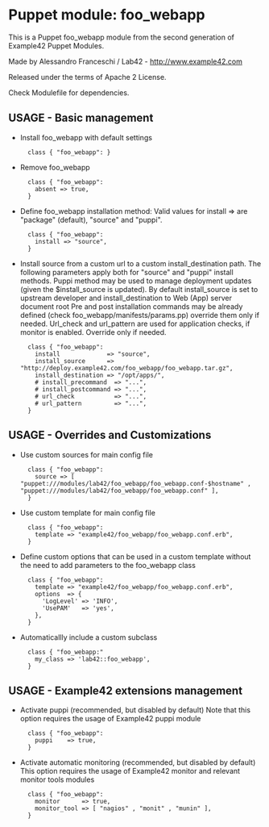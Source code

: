# Puppet module: foo_webapp

This is a Puppet foo_webapp module from the second generation of Example42 Puppet Modules.

Made by Alessandro Franceschi / Lab42 - http://www.example42.com

Released under the terms of Apache 2 License.

Check Modulefile for dependencies.


## USAGE - Basic management
* Install foo_webapp with default settings

        class { "foo_webapp": }

* Remove foo_webapp 

        class { "foo_webapp":
          absent => true,
        }

* Define foo_webapp installation method: Valid values for install => are "package" (default), "source" and "puppi".

        class { "foo_webapp":
          install => "source",
        }

* Install source from a custom url to a custom install_destination path.
  The following parameters apply both for "source" and "puppi" install methods.
  Puppi method may be used to manage deployment updates (given the $install_source is updated).
  By default install_source is set to upstream developer and install_destination to Web (App) server document root
  Pre and post installation commands may be already defined (check foo_webapp/manifests/params.pp) override them only if needed.
  Url_check and url_pattern are used for application checks, if monitor is enabled. Override only if needed.

        class { "foo_webapp":
          install             => "source",
          install_source      => "http://deploy.example42.com/foo_webapp/foo_webapp.tar.gz",
          install_destination => "/opt/apps/",
          # install_precommand  => "...",
          # install_postcommand => "...",
          # url_check           => "...",
          # url_pattern         => "...",
        }



## USAGE - Overrides and Customizations
* Use custom sources for main config file 

        class { "foo_webapp":
          source => [ "puppet:///modules/lab42/foo_webapp/foo_webapp.conf-$hostname" , "puppet:///modules/lab42/foo_webapp/foo_webapp.conf" ], 
        }

* Use custom template for main config file 

        class { "foo_webapp":
          template => "example42/foo_webapp/foo_webapp.conf.erb",      
        }

* Define custom options that can be used in a custom template without the
  need to add parameters to the foo_webapp class

        class { "foo_webapp":
          template => "example42/foo_webapp/foo_webapp.conf.erb",    
          options  => {
            'LogLevel' => 'INFO',
            'UsePAM'   => 'yes',
          },
        }

* Automaticallly include a custom subclass

        class { "foo_webapp:"
          my_class => 'lab42::foo_webapp',
        }


## USAGE - Example42 extensions management 
* Activate puppi (recommended, but disabled by default)
  Note that this option requires the usage of Example42 puppi module

        class { "foo_webapp": 
          puppi    => true,
        }

* Activate automatic monitoring (recommended, but disabled by default)
  This option requires the usage of Example42 monitor and relevant monitor tools modules

        class { "foo_webapp":
          monitor      => true,
          monitor_tool => [ "nagios" , "monit" , "munin" ],
        }

